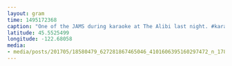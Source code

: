 ```yaml
---
layout: gram
time: 1495172368
caption: "One of the JAMS during karaoke at The Alibi last night. #karaoke"
latitude: 45.5525499
longitude: -122.68058
media:
- media/posts/201705/18580479_627281867465046_4101606395160297472_n_17856552475160494.jpg
---
```

